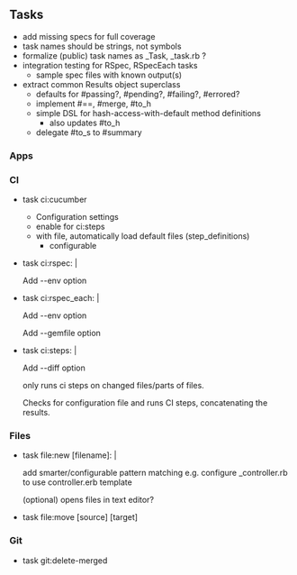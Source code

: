 ## Tasks

- add missing specs for full coverage
- task names should be strings, not symbols
- formalize (public) task names as _Task, _task.rb ?
- integration testing for RSpec, RSpecEach tasks
  - sample spec files with known output(s)
- extract common Results object superclass
  - defaults for #passing?, #pending?, #failing?, #errored?
  - implement #==, #merge, #to_h
  - simple DSL for hash-access-with-default method definitions
    - also updates #to_h
  - delegate #to_s to #summary

### Apps

### CI

- task ci:cucumber
  - Configuration settings
  - enable for ci:steps
  - with file, automatically load default files (step_definitions)
    - configurable

- task ci:rspec: |

  Add --env option

- task ci:rspec_each: |

  Add --env option

  Add --gemfile option

- task ci:steps: |

  Add --diff option

    only runs ci steps on changed files/parts of files.

  Checks for configuration file and runs CI steps, concatenating the results.

### Files

- task file:new [filename]: |

  add smarter/configurable pattern matching
  e.g. configure _controller.rb to use controller.erb template

  (optional) opens files in text editor?

- task file:move [source] [target]

### Git

- task git:delete-merged
